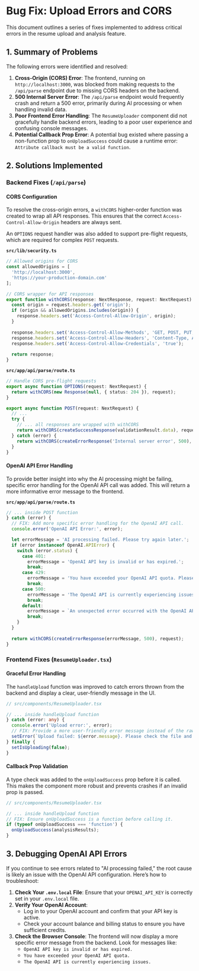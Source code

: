 # Bug Fix: Upload Errors and CORS

This document outlines a series of fixes implemented to address critical errors in the resume upload and analysis feature.

## 1. Summary of Problems

The following errors were identified and resolved:

1.  **Cross-Origin (CORS) Error**: The frontend, running on `http://localhost:3000`, was blocked from making requests to the `/api/parse` endpoint due to missing CORS headers on the backend.
2.  **500 Internal Server Error**: The `/api/parse` endpoint would frequently crash and return a 500 error, primarily during AI processing or when handling invalid data.
3.  **Poor Frontend Error Handling**: The `ResumeUploader` component did not gracefully handle backend errors, leading to a poor user experience and confusing console messages.
4.  **Potential Callback Prop Error**: A potential bug existed where passing a non-function prop to `onUploadSuccess` could cause a runtime error: `Attribute callback must be a valid function`.

## 2. Solutions Implemented

### Backend Fixes (`/api/parse`)

#### CORS Configuration

To resolve the cross-origin errors, a `withCORS` higher-order function was created to wrap all API responses. This ensures that the correct `Access-Control-Allow-Origin` headers are always sent.

An `OPTIONS` request handler was also added to support pre-flight requests, which are required for complex `POST` requests.

**`src/lib/security.ts`**
```typescript
// Allowed origins for CORS
const allowedOrigins = [
  'http://localhost:3000',
  'https://your-production-domain.com' 
];

// CORS wrapper for API responses
export function withCORS(response: NextResponse, request: NextRequest): NextResponse {
  const origin = request.headers.get('origin');
  if (origin && allowedOrigins.includes(origin)) {
    response.headers.set('Access-Control-Allow-Origin', origin);
  }
  
  response.headers.set('Access-Control-Allow-Methods', 'GET, POST, PUT, DELETE, OPTIONS');
  response.headers.set('Access-Control-Allow-Headers', 'Content-Type, Authorization');
  response.headers.set('Access-Control-Allow-Credentials', 'true');
  
  return response;
}
```

**`src/app/api/parse/route.ts`**
```typescript
// Handle CORS pre-flight requests
export async function OPTIONS(request: NextRequest) {
  return withCORS(new Response(null, { status: 204 }), request);
}

export async function POST(request: NextRequest) {
  // ...
  try {
    // ... all responses are wrapped with withCORS
    return withCORS(createSuccessResponse(validationResult.data), request);
  } catch (error) {
    return withCORS(createErrorResponse('Internal server error', 500), request);
  }
}
```

#### OpenAI API Error Handling

To provide better insight into why the AI processing might be failing, specific error handling for the OpenAI API call was added. This will return a more informative error message to the frontend.

**`src/app/api/parse/route.ts`**
```typescript
// ... inside POST function
} catch (error) {
  // FIX: Add more specific error handling for the OpenAI API call.
  console.error('OpenAI API Error:', error); 

  let errorMessage = 'AI processing failed. Please try again later.';
  if (error instanceof OpenAI.APIError) {
    switch (error.status) {
      case 401:
        errorMessage = 'OpenAI API key is invalid or has expired.';
        break;
      case 429:
        errorMessage = 'You have exceeded your OpenAI API quota. Please check your plan and billing details.';
        break;
      case 500:
        errorMessage = 'The OpenAI API is currently experiencing issues. Please try again later.';
        break;
      default:
        errorMessage = `An unexpected error occurred with the OpenAI API (Status: ${error.status}).`;
        break;
    }
  }
  
  return withCORS(createErrorResponse(errorMessage, 500), request);
}
```

### Frontend Fixes (`ResumeUploader.tsx`)

#### Graceful Error Handling

The `handleUpload` function was improved to catch errors thrown from the backend and display a clear, user-friendly message in the UI.

```typescript
// src/components/ResumeUploader.tsx

// ... inside handleUpload function
} catch (error: any) {
  console.error('Upload error:', error);
  // FIX: Provide a more user-friendly error message instead of the raw error.
  setError(`Upload failed: ${error.message}. Please check the file and try again.`);
} finally {
  setIsUploading(false);
}
```

#### Callback Prop Validation

A type check was added to the `onUploadSuccess` prop before it is called. This makes the component more robust and prevents crashes if an invalid prop is passed.

```typescript
// src/components/ResumeUploader.tsx

// ... inside handleUpload function
// FIX: Ensure onUploadSuccess is a function before calling it.
if (typeof onUploadSuccess === 'function') {
  onUploadSuccess(analysisResults);
}
```

## 3. Debugging OpenAI API Errors

If you continue to see errors related to "AI processing failed," the root cause is likely an issue with the OpenAI API configuration. Here’s how to troubleshoot:

1.  **Check Your `.env.local` File**: Ensure that your `OPENAI_API_KEY` is correctly set in your `.env.local` file.
2.  **Verify Your OpenAI Account**: 
    -   Log in to your OpenAI account and confirm that your API key is active.
    -   Check your account balance and billing status to ensure you have sufficient credits.
3.  **Check the Browser Console**: The frontend will now display a more specific error message from the backend. Look for messages like:
    -   `OpenAI API key is invalid or has expired.`
    -   `You have exceeded your OpenAI API quota.`
    -   `The OpenAI API is currently experiencing issues.`